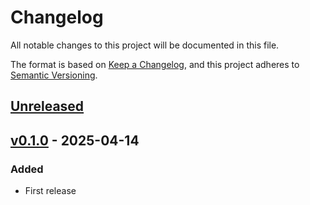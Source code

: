 # Changelog

All notable changes to this project will be documented in this file.

The format is based on [Keep a Changelog](https://keepachangelog.com/en/1.1.0/),
and this project adheres to [Semantic Versioning](https://semver.org/spec/v2.0.0.html).

## [Unreleased]


## [v0.1.0] - 2025-04-14

### Added

- First release

[unreleased]: https://github.com/OSGeo/cite-runner/compare/v0.1.0...HEAD
[v0.1.0]: https://github.com/OSGeo/cite-runner/releases/tag/v0.1.0
